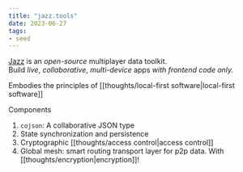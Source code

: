 ```yaml
---
title: "jazz.tools"
date: 2023-06-27
tags:
- seed
---
```


[Jazz](https://jazz.tools/) is an _open-source_ multiplayer data toolkit. Build _live_, _collaborative_, _multi-device_ apps _with frontend code only._  

Embodies the principles of [[thoughts/local-first software|local-first software]]

Components
1. `cojson`: A collaborative JSON type
2. State synchronization and persistence
3. Cryptographic [[thoughts/access control|access control]]
4. Global mesh: smart routing transport layer for p2p data. With [[thoughts/encryption|encryption]]!